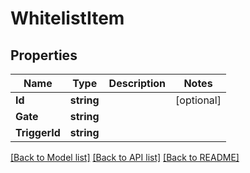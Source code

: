 # WhitelistItem

## Properties

Name | Type | Description | Notes
------------ | ------------- | ------------- | -------------
**Id** | **string** |  | [optional] 
**Gate** | **string** |  | 
**TriggerId** | **string** |  | 

[[Back to Model list]](../README.md#documentation-for-models) [[Back to API list]](../README.md#documentation-for-api-endpoints) [[Back to README]](../README.md)


